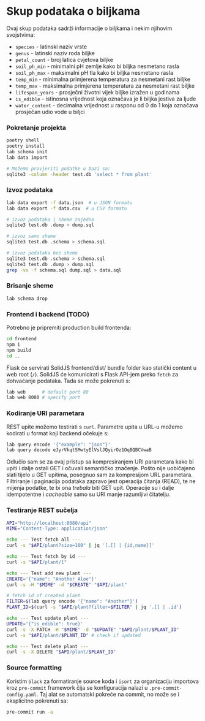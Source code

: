 # Skup podataka o biljkama
Ovaj skup podataka sadrži informacije o biljkama i nekim njihovim svojstvima:
- `species` - latinski naziv vrste
- `genus` - latinski naziv roda biljke
- `petal_count` - broj latica cvjetova biljke
- `soil_ph_min` - minimalni pH zemlje kako bi biljka nesmetano rasla
- `soil_ph_max` - maksimalni pH tla kako bi biljka nesmetano rasla
- `temp_min` - minimalna primjerena temperatura za nesmetani rast biljke
- `temp_max` - maksimalna primjerena temperatura za nesmetani rast biljke
- `lifespan_years` - prosječni životni vijek biljke izražen u godinama
- `is_edible` - istinosna vrijednost koja označava je li biljka jestiva za ljude
- `water_content` - decimalna vrijednost u rasponu od 0 do 1 koja označava prosječan udio vode u biljci

### Pokretanje projekta
```bash
poetry shell
poetry install
lab schema init
lab data import

# Možemo provjeriti podatke u bazi sa:
sqlite3 -column -header test.db 'select * from plant'
```

### Izvoz podataka
```bash
lab data export -f data.json  # u JSON formatu
lab data export -f data.csv  # u CSV formatu

# izvoz podataka i sheme zajedno
sqlite3 test.db .dump > dump.sql

# izvoz samo sheme
sqlite3 test.db .schema > schema.sql

# izvoz podataka bez sheme
sqlite3 test.db .schema > schema.sql
sqlite3 test.db .dump > dump.sql
grep -vx -f schema.sql dump.sql > data.sql
```

### Brisanje sheme
```bash
lab schema drop
```

### Frontend i backend (TODO)
Potrebno je pripremiti production build frontenda:
```bash
cd frontend
npm i
npm build
cd ..
```

Flask će servirati SolidJS frontend/dist/ bundle folder kao statički content u web root (`/`). SolidJS će komunicirati s Flask API-jem preko `fetch` za dohvaćanje podataka.
Tada se može pokrenuti s:
```bash
lab web      # default port 80
lab web 8080 # specify port
```

### Kodiranje URI parametara
REST upite možemo testirati s `curl`. Parametre upita u URL-u
možemo kodirati u format koji backend očekuje s:
```bash
lab query encode '{"example": "json"}'
lab query decode eJyrVkqtSMwtyElVslJQyirOz1OqBQBCVwaB
```
Odlučio sam se za ovaj pristup sa kompresiranjem URI parametara
kako bi upiti i dalje ostali GET i očuvali semantičko značenje.
Pošto nije uobičajeno slati tijelo u GET upitima,
posegnuo sam za kompresijom URL parametara.
Filtriranje i paginacija podataka zapravo jest operacija čitanja (READ),
te ne mijenja podatke, te bi ona _trebala_ biti GET upit.
Operacije su i dalje idempotentne i _cacheable_
samo su URI manje razumljivi čitatelju.

### Testiranje REST sučelja
```bash
API="http://localhost:8080/api"
MIME="Content-Type: application/json"

echo --- Test fetch all ---
curl -s "$API/plant?size=100" | jq '[.[] | {id,name}]'

echo --- Test fetch by id ---
curl -s "$API/plant/1"

echo --- Test add new plant ---
CREATE='{"name": "Another Aloe"}'
curl -s -H "$MIME" -d "$CREATE" "$API/plant"

# fetch id of created plant
FILTER=$(lab query encode '{"name": "Another"}')
PLANT_ID=$(curl -s "$API/plant?filter=$FILTER" | jq '.[] | .id')

echo --- Test update plant ---
UPDATE='{"is_edible": true}'
curl -s -X PATCH -H "$MIME" -d "$UPDATE" "$API/plant/$PLANT_ID"
curl -s "$API/plant/$PLANT_ID" # check if updated

echo --- Test delete plant ---
curl -s -X DELETE "$API/plant/$PLANT_ID"
```

### Source formatting
Koristim `black` za formatiranje source koda i `isort`
za organizaciju importova kroz `pre-commit` framework
čija se konfiguracija nalazi u `.pre-commit-config.yaml`.
Taj alat se automatski pokreće na commit, no može se i
eksplicitno pokrenuti sa:
```bash
pre-commit run -a
```

